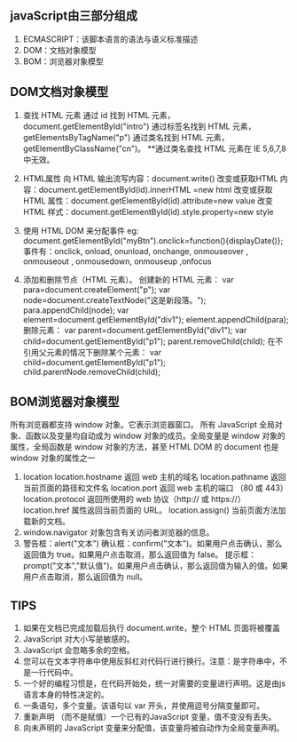 ## javaScript由三部分组成
1. ECMASCRIPT：该脚本语言的语法与语义标准描述
2. DOM：文档对象模型
3. BOM：浏览器对象模型

## DOM文档对象模型
1. 查找 HTML 元素
	通过 id 找到 HTML 元素，document.getElementById("intro")
	通过标签名找到 HTML 元素，getElementsByTagName("p")
	通过类名找到 HTML 元素，getElementByClassName("cn")。
	**通过类名查找 HTML 元素在 IE 5,6,7,8 中无效。
	
2. HTML属性
	向 HTML 输出流写内容：document.write() 
	改变或获取HTML 内容：document.getElementById(id).innerHTML =new html
	改变或获取 HTML 属性：document.getElementById(id).attribute=new value
	改变 HTML 样式：document.getElementById(id).style.property=new style

3. 使用 HTML DOM 来分配事件
	eg: document.getElementById("myBtn").onclick=function(){displayDate()};
	事件有：onclick, onload, onunload, onchange, onmouseover , onmouseout , onmousedown, onmouseup ,onfocus

4. 添加和删除节点（HTML 元素）。
	创建新的 HTML 元素：
	var para=document.createElement("p");
	var node=document.createTextNode("这是新段落。");
	para.appendChild(node);
	var element=document.getElementById("div1");
	element.appendChild(para);
	删除元素：
	var parent=document.getElementById("div1");
	var child=document.getElementById("p1");
	parent.removeChild(child);
	在不引用父元素的情况下删除某个元素：
	var child=document.getElementById("p1");
	child.parentNode.removeChild(child);

## BOM浏览器对象模型

所有浏览器都支持 window 对象。它表示浏览器窗口。
	所有 JavaScript 全局对象、函数以及变量均自动成为 window 对象的成员。全局变量是 window 对象的属性，全局函数是 window 对象的方法，甚至 HTML DOM 的 document 也是 window 对象的属性之一
1. location
	location.hostname 返回 web 主机的域名
	location.pathname 返回当前页面的路径和文件名
	location.port 返回 web 主机的端口 （80 或 443）
	location.protocol 返回所使用的 web 协议（http:// 或 https://）
	location.href 属性返回当前页面的 URL。
	location.assign() 当前页面方法加载新的文档。
2. window.navigator 对象包含有关访问者浏览器的信息。
3. 警告框：alert("文本")
	确认框：confirm("文本")。如果用户点击确认，那么返回值为 true。如果用户点击取消，那么返回值为 false。
	提示框：prompt("文本","默认值")。如果用户点击确认，那么返回值为输入的值。如果用户点击取消，那么返回值为 null。

## TIPS
1. 如果在文档已完成加载后执行 document.write，整个 HTML 页面将被覆盖
2. JavaScript 对大小写是敏感的。
3. JavaScript 会忽略多余的空格。
4. 您可以在文本字符串中使用反斜杠对代码行进行换行。注意：是字符串中，不是一行代码中。
5. 一个好的编程习惯是，在代码开始处，统一对需要的变量进行声明。这是由js语言本身的特性决定的。
6. 一条语句，多个变量。该语句以 var 开头，并使用逗号分隔变量即可。
7. 重新声明 （而不是赋值）一个已有的JavaScript 变量，值不变没有丢失。
8. 向未声明的 JavaScript 变量来分配值，该变量将被自动作为全局变量声明。